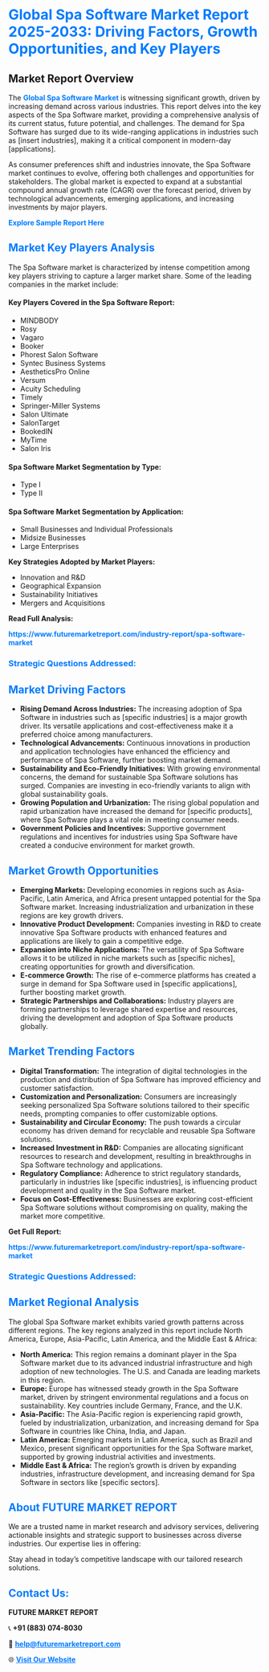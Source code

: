 <h1 style="color: #007BFF;">Global Spa Software Market Report 2025-2033: Driving Factors, Growth Opportunities, and Key Players</h1>

<section id="overview">
<h2>Market Report Overview</h2>
<p>The <a href="https://www.futuremarketreport.com/industry-report/spa-software-market" style="color: #007BFF; text-decoration: none;"><strong>Global Spa Software Market</strong></a> is witnessing significant growth, driven by increasing demand across various industries. This report delves into the key aspects of the Spa Software market, providing a comprehensive analysis of its current status, future potential, and challenges. The demand for Spa Software has surged due to its wide-ranging applications in industries such as [insert industries], making it a critical component in modern-day [applications].</p>
<p>As consumer preferences shift and industries innovate, the Spa Software market continues to evolve, offering both challenges and opportunities for stakeholders. The global market is expected to expand at a substantial compound annual growth rate (CAGR) over the forecast period, driven by technological advancements, emerging applications, and increasing investments by major players.</p>
</section>

<section id="overview">
<p><a href="https://www.futuremarketreport.com/request-sample/reportId=105068" style="color: #007BFF; text-decoration: none;"><strong>Explore Sample Report Here</strong></a></p>
</section>

<section id="key-players">
<h2 style="color: #007BFF;">Market Key Players Analysis</h2>
<p>The Spa Software market is characterized by intense competition among key players striving to capture a larger market share. Some of the leading companies in the market include:</p>
<h4>Key Players Covered in the Spa Software Report:</h4>
<ul><li>MINDBODY</li><li>Rosy</li><li>Vagaro</li><li>Booker</li><li>Phorest Salon Software</li><li>Syntec Business Systems</li><li>AestheticsPro Online</li><li>Versum</li><li>Acuity Scheduling</li><li>Timely</li><li>Springer-Miller Systems</li><li>Salon Ultimate</li><li>SalonTarget</li><li>BookedIN</li><li>MyTime</li><li>Salon Iris</li></ul>
<h4>Spa Software Market Segmentation by Type:</h4>
<ul><li>Type I</li><li>Type II</li></ul>

<h4>Spa Software Market Segmentation by Application:</h4>
<ul><li>Small Businesses and Individual Professionals</li><li>Midsize Businesses</li><li>Large Enterprises</li></ul>
<p><strong>Key Strategies Adopted by Market Players:</strong></p>
<ul>
<li>Innovation and R&D</li>
<li>Geographical Expansion</li>
<li>Sustainability Initiatives</li>
<li>Mergers and Acquisitions</li>
</ul>
</section>

<section>
<p><strong>Read Full Analysis: </strong></p><a href="https://www.futuremarketreport.com/industry-report/spa-software-market" style="color: #007BFF; text-decoration: none;"><strong>https://www.futuremarketreport.com/industry-report/spa-software-market</strong></a>
<h3 style="color: #007BFF;">Strategic Questions Addressed:</h3>
</section>

<section id="driving-factors">
<h2 style="color: #007BFF;">Market Driving Factors</h2>
<ul>
<li><strong>Rising Demand Across Industries:</strong> The increasing adoption of Spa Software in industries such as [specific industries] is a major growth driver. Its versatile applications and cost-effectiveness make it a preferred choice among manufacturers.</li>
<li><strong>Technological Advancements:</strong> Continuous innovations in production and application technologies have enhanced the efficiency and performance of Spa Software, further boosting market demand.</li>
<li><strong>Sustainability and Eco-Friendly Initiatives:</strong> With growing environmental concerns, the demand for sustainable Spa Software solutions has surged. Companies are investing in eco-friendly variants to align with global sustainability goals.</li>
<li><strong>Growing Population and Urbanization:</strong> The rising global population and rapid urbanization have increased the demand for [specific products], where Spa Software plays a vital role in meeting consumer needs.</li>
<li><strong>Government Policies and Incentives:</strong> Supportive government regulations and incentives for industries using Spa Software have created a conducive environment for market growth.</li>
</ul>
</section>

<section id="growth-opportunities">
<h2 style="color: #007BFF;">Market Growth Opportunities</h2>
<ul>
<li><strong>Emerging Markets:</strong> Developing economies in regions such as Asia-Pacific, Latin America, and Africa present untapped potential for the Spa Software market. Increasing industrialization and urbanization in these regions are key growth drivers.</li>
<li><strong>Innovative Product Development:</strong> Companies investing in R&D to create innovative Spa Software products with enhanced features and applications are likely to gain a competitive edge.</li>
<li><strong>Expansion into Niche Applications:</strong> The versatility of Spa Software allows it to be utilized in niche markets such as [specific niches], creating opportunities for growth and diversification.</li>
<li><strong>E-commerce Growth:</strong> The rise of e-commerce platforms has created a surge in demand for Spa Software used in [specific applications], further boosting market growth.</li>
<li><strong>Strategic Partnerships and Collaborations:</strong> Industry players are forming partnerships to leverage shared expertise and resources, driving the development and adoption of Spa Software products globally.</li>
</ul>
</section>

<section id="trending-factors">
<h2 style="color: #007BFF;">Market Trending Factors</h2>
<ul>
<li><strong>Digital Transformation:</strong> The integration of digital technologies in the production and distribution of Spa Software has improved efficiency and customer satisfaction.</li>
<li><strong>Customization and Personalization:</strong> Consumers are increasingly seeking personalized Spa Software solutions tailored to their specific needs, prompting companies to offer customizable options.</li>
<li><strong>Sustainability and Circular Economy:</strong> The push towards a circular economy has driven demand for recyclable and reusable Spa Software solutions.</li>
<li><strong>Increased Investment in R&D:</strong> Companies are allocating significant resources to research and development, resulting in breakthroughs in Spa Software technology and applications.</li>
<li><strong>Regulatory Compliance:</strong> Adherence to strict regulatory standards, particularly in industries like [specific industries], is influencing product development and quality in the Spa Software market.</li>
<li><strong>Focus on Cost-Effectiveness:</strong> Businesses are exploring cost-efficient Spa Software solutions without compromising on quality, making the market more competitive.</li>
</ul>
</section>

<section>
<p><strong>Get Full Report: </strong></p><a href="https://www.futuremarketreport.com/industry-report/spa-software-market" style="color: #007BFF; text-decoration: none;"><strong>https://www.futuremarketreport.com/industry-report/spa-software-market</strong></a>
<h3 style="color: #007BFF;">Strategic Questions Addressed:</h3>
</section>


<section id="regional-analysis">
<h2 style="color: #007BFF;">Market Regional Analysis</h2>
<p>The global Spa Software market exhibits varied growth patterns across different regions. The key regions analyzed in this report include North America, Europe, Asia-Pacific, Latin America, and the Middle East & Africa:</p>
<ul>
<li><strong>North America:</strong> This region remains a dominant player in the Spa Software market due to its advanced industrial infrastructure and high adoption of new technologies. The U.S. and Canada are leading markets in this region.</li>
<li><strong>Europe:</strong> Europe has witnessed steady growth in the Spa Software market, driven by stringent environmental regulations and a focus on sustainability. Key countries include Germany, France, and the U.K.</li>
<li><strong>Asia-Pacific:</strong> The Asia-Pacific region is experiencing rapid growth, fueled by industrialization, urbanization, and increasing demand for Spa Software in countries like China, India, and Japan.</li>
<li><strong>Latin America:</strong> Emerging markets in Latin America, such as Brazil and Mexico, present significant opportunities for the Spa Software market, supported by growing industrial activities and investments.</li>
<li><strong>Middle East & Africa:</strong> The region’s growth is driven by expanding industries, infrastructure development, and increasing demand for Spa Software in sectors like [specific sectors].</li>
</ul>
</section>

<footer>
<h2 style="color: #007BFF;">About FUTURE MARKET REPORT</h2>
<p>We are a trusted name in market research and advisory services, delivering actionable insights and strategic support to businesses across diverse industries. Our expertise lies in offering:</p>

<p>Stay ahead in today’s competitive landscape with our tailored research solutions.</p>

<h2 style="color: #007BFF;">Contact Us:</h2>
<p><strong>FUTURE MARKET REPORT</strong></p>
<p>📞 <strong>+91 (883) 074-8030</strong></p>
<p>📧 <strong><a href="mailto:help@futuremarketreport.com" style="color: #007BFF;">help@futuremarketreport.com</a></strong></p>
<p>🌐 <strong><a href="https://www.futuremarketreport.com/" style="color: #007BFF;">Visit Our Website</a></strong></p>
</footer>